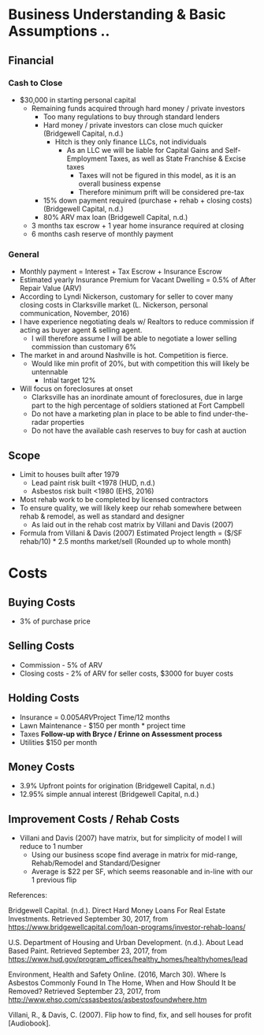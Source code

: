 # Business Understanding & Basic Assumptions ..
## Financial
### Cash to Close
- $30,000 in starting personal capital
	- Remaining funds acquired through hard money / private investors
		- Too many regulations to buy through standard lenders
		- Hard money / private investors can close much quicker (Bridgewell Capital, n.d.)
			- Hitch is they only finance LLCs, not individuals
				- As an LLC we will be liable for Capital Gains and Self-Employment Taxes, as well as State Franchise & Excise taxes
					- Taxes will not be figured in this model, as it is an overall business expense
					- Therefore minimum prift will be considered pre-tax
		- 15% down payment required (purchase + rehab + closing costs) (Bridgewell Capital, n.d.)
		- 80% ARV max loan (Bridgewell Capital, n.d.)
	- 3 months tax escrow + 1 year home insurance required at closing
	- 6 months cash reserve of monthly payment
### General
- Monthly payment = Interest + Tax Escrow + Insurance Escrow
- Estimated yearly Insurance Premium for Vacant Dwelling = 0.5% of After Repair Value (ARV)
- According to Lyndi Nickerson, customary for seller to cover many closing costs in Clarksville market (L. Nickerson, personal communication, November, 2016)
- I have experience negotiating deals w/ Realtors to reduce commission if acting as buyer agent & selling agent.
	- I will therefore assume I will be able to negotiate a lower selling commission than customary 6%
- The market in and around Nashville is hot. Competition is fierce.
	- Would like min profit of 20%, but with competition this will likely be untennable
		- Intial target 12%
- Will focus on foreclosures at onset
	- Clarksville has an inordinate amount of foreclosures, due in large part to the high percentage of soldiers stationed at Fort Campbell
	- Do not have a marketing plan in place to be able to find under-the-radar properties
	- Do not have the available cash reserves to buy for cash at auction
## Scope
- Limit to houses built after 1979
	- Lead paint risk built <1978 (HUD, n.d.)
	- Asbestos risk built <1980 (EHS, 2016)
- Most rehab work to be completed by licensed contractors
- To ensure quality, we will likely keep our rehab somewhere between rehab & remodel, as well as standard and designer
	- As laid out in the rehab cost matrix by Villani and Davis (2007)
- Formula from Villani & Davis (2007) Estimated Project length = ($/SF rehab/10) * 2.5 months market/sell (Rounded up to whole month)

# Costs
## Buying Costs
- 3% of purchase price

## Selling Costs
- Commission - 5% of ARV
- Closing costs - 2% of ARV for seller costs, $3000 for buyer costs

## Holding Costs
- Insurance = 0.005*ARV*Project Time/12 months
- Lawn Maintenance - $150 per month * project time
- Taxes **Follow-up with Bryce / Erinne on Assessment process**
- Utilities $150 per month

## Money Costs
- 3.9% Upfront points for origination (Bridgewell Capital, n.d.)
- 12.95% simple annual interest (Bridgewell Capital, n.d.)

## Improvement Costs / Rehab Costs
- Villani and Davis (2007) have matrix, but for simplicity of model I will reduce to 1 number
	- Using our business scope find average in matrix for mid-range, Rehab/Remodel and Standard/Designer
	- Average is $22 per SF, which seems reasonable and in-line with our 1 previous flip











References:

Bridgewell Capital. (n.d.). Direct Hard Money Loans For Real Estate Investments. 
	Retrieved September 30, 2017, from https://www.bridgewellcapital.com/loan-programs/investor-rehab-loans/

U.S. Department of Housing and Urban Development. (n.d.). About Lead Based Paint. 
	Retrieved September 23, 2017, from https://www.hud.gov/program_offices/healthy_homes/healthyhomes/lead

Environment, Health and Safety Online. (2016, March 30). Where Is Asbestos Commonly Found In The Home, When and How Should It be Removed? 
	Retrieved September 23, 2017, from http://www.ehso.com/cssasbestos/asbestosfoundwhere.htm

Villani, R., & Davis, C. (2007). Flip how to find, fix, and sell houses for profit [Audiobook].